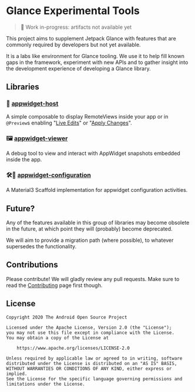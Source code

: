 # Glance Experimental Tools

> 🚧 Work in-progress: artifacts not available yet

This project aims to supplement Jetpack Glance with features that are commonly required by developers
but not yet available.

It is a labs like environment for Glance tooling. We use it to help fill known gaps in the framework,
experiment with new APIs and to gather insight into the development experience of developing a Glance library.

## Libraries

### 🧬️ [appwidget-host](./appwidget-host)

A simple composable to display RemoteViews inside your app or in `@Preview`s enabling
"[Live Edits](https://developer.android.com/studio/run#live-edit)" or
"[Apply Changes](https://developer.android.com/studio/run#apply-changes)".

### 🖼️ [appwidget-viewer](./appwidget-viewer)

A debug tool to view and interact with AppWidget snapshots embedded inside the app.  

### 🛠️🎨 [appwidget-configuration](./appwidget-configuration)

A Material3 Scaffold implementation for appwidget configuration activities.

## Future?

Any of the features available in this group of libraries may become obsolete in the future, at which point they will (probably) become deprecated.

We will aim to provide a migration path (where possible), to whatever supersedes the functionality.

## Contributions

Please contribute! We will gladly review any pull requests.
Make sure to read the [Contributing](CONTRIBUTING.md) page first though.

## License

```
Copyright 2020 The Android Open Source Project
 
Licensed under the Apache License, Version 2.0 (the "License");
you may not use this file except in compliance with the License.
You may obtain a copy of the License at

    https://www.apache.org/licenses/LICENSE-2.0

Unless required by applicable law or agreed to in writing, software
distributed under the License is distributed on an "AS IS" BASIS,
WITHOUT WARRANTIES OR CONDITIONS OF ANY KIND, either express or implied.
See the License for the specific language governing permissions and
limitations under the License.
```

